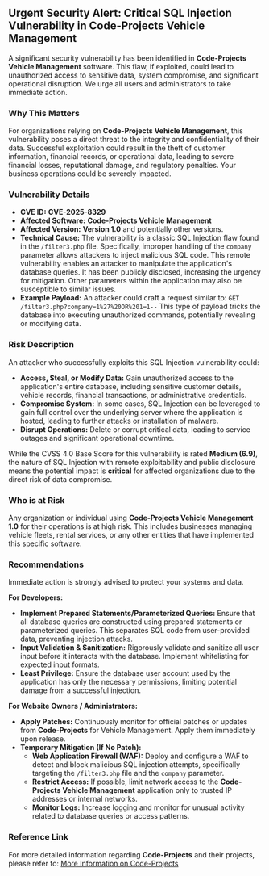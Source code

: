 ## Urgent Security Alert: Critical SQL Injection Vulnerability in Code-Projects Vehicle Management

A significant security vulnerability has been identified in **Code-Projects Vehicle Management** software. This flaw, if exploited, could lead to unauthorized access to sensitive data, system compromise, and significant operational disruption. We urge all users and administrators to take immediate action.

### Why This Matters

For organizations relying on **Code-Projects Vehicle Management**, this vulnerability poses a direct threat to the integrity and confidentiality of their data. Successful exploitation could result in the theft of customer information, financial records, or operational data, leading to severe financial losses, reputational damage, and regulatory penalties. Your business operations could be severely impacted.

### Vulnerability Details

*   **CVE ID:** **CVE-2025-8329**
*   **Affected Software:** **Code-Projects Vehicle Management**
*   **Affected Version:** **Version 1.0** and potentially other versions.
*   **Technical Cause:** The vulnerability is a classic SQL Injection flaw found in the `/filter3.php` file. Specifically, improper handling of the `company` parameter allows attackers to inject malicious SQL code. This remote vulnerability enables an attacker to manipulate the application's database queries. It has been publicly disclosed, increasing the urgency for mitigation. Other parameters within the application may also be susceptible to similar issues.
*   **Example Payload:** An attacker could craft a request similar to:
    `GET /filter3.php?company=1%27%20OR%201=1--`
    This type of payload tricks the database into executing unauthorized commands, potentially revealing or modifying data.

### Risk Description

An attacker who successfully exploits this SQL Injection vulnerability could:

*   **Access, Steal, or Modify Data:** Gain unauthorized access to the application's entire database, including sensitive customer details, vehicle records, financial transactions, or administrative credentials.
*   **Compromise System:** In some cases, SQL Injection can be leveraged to gain full control over the underlying server where the application is hosted, leading to further attacks or installation of malware.
*   **Disrupt Operations:** Delete or corrupt critical data, leading to service outages and significant operational downtime.

While the CVSS 4.0 Base Score for this vulnerability is rated **Medium (6.9)**, the nature of SQL Injection with remote exploitability and public disclosure means the potential impact is **critical** for affected organizations due to the direct risk of data compromise.

### Who is at Risk

Any organization or individual using **Code-Projects Vehicle Management 1.0** for their operations is at high risk. This includes businesses managing vehicle fleets, rental services, or any other entities that have implemented this specific software.

### Recommendations

Immediate action is strongly advised to protect your systems and data.

**For Developers:**

*   **Implement Prepared Statements/Parameterized Queries:** Ensure that all database queries are constructed using prepared statements or parameterized queries. This separates SQL code from user-provided data, preventing injection attacks.
*   **Input Validation & Sanitization:** Rigorously validate and sanitize all user input before it interacts with the database. Implement whitelisting for expected input formats.
*   **Least Privilege:** Ensure the database user account used by the application has only the necessary permissions, limiting potential damage from a successful injection.

**For Website Owners / Administrators:**

*   **Apply Patches:** Continuously monitor for official patches or updates from **Code-Projects** for Vehicle Management. Apply them immediately upon release.
*   **Temporary Mitigation (If No Patch):**
    *   **Web Application Firewall (WAF):** Deploy and configure a WAF to detect and block malicious SQL injection attempts, specifically targeting the `/filter3.php` file and the `company` parameter.
    *   **Restrict Access:** If possible, limit network access to the **Code-Projects Vehicle Management** application only to trusted IP addresses or internal networks.
    *   **Monitor Logs:** Increase logging and monitor for unusual activity related to database queries or access patterns.

### Reference Link

For more detailed information regarding **Code-Projects** and their projects, please refer to:
[More Information on Code-Projects](https://code-projects.org/)